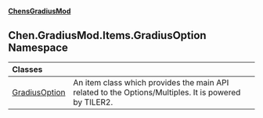 #### [ChensGradiusMod](index 'index')
## Chen.GradiusMod.Items.GradiusOption Namespace

| Classes | |
| :--- | :--- |
| [GradiusOption](Vui7fzQ6K+_c8O4kYLP8Wg 'Chen.GradiusMod.Items.GradiusOption.GradiusOption') | An item class which provides the main API related to the Options/Multiples. It is powered by TILER2.<br/> |
